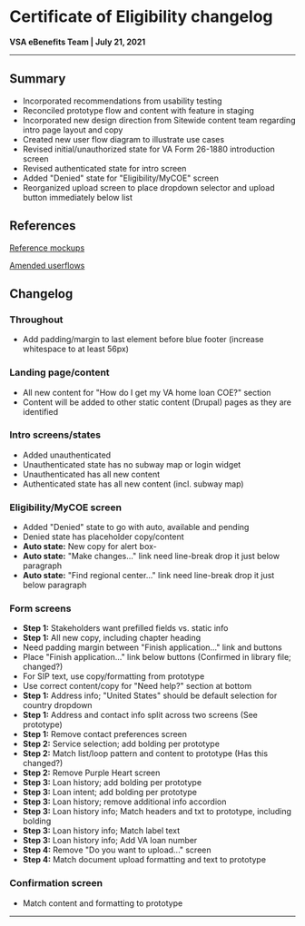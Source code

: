 # Certificate of Eligibility changelog
**VSA eBenefits Team | July 21, 2021**

---

## Summary
- Incorporated recommendations from usability testing
- Reconciled prototype flow and content with feature in staging
- Incorporated new design direction from Sitewide content team regarding intro page layout and copy
- Created new user flow diagram to illustrate use cases
- Revised initial/unauthorized state for VA Form 26-1880 introduction screen
- Revised authenticated state for intro screen
- Added "Denied" state for "Eligibility/MyCOE" screen
- Reorganized upload screen to place dropdown selector and upload button immediately below list

## References

[Reference mockups](https://preview.uxpin.com/65c0623a799c268173fe1a3cb4375f9ce00ad820#/pages/137557312)

[Amended userflows](https://xd.adobe.com/view/03f5874d-242c-4e74-9616-641276b2b238-56a6/)

## Changelog

### Throughout
- Add padding/margin to last element before blue footer (increase whitespace to at least 56px)

### Landing page/content
- All new content for "How do I get my VA home loan COE?" section
- Content will be added to other static content (Drupal) pages as they are identified

### Intro screens/states
- Added unauthenticated
- Unauthenticated state has no subway map or login widget
- Unauthenticated has all new content
- Authenticated state has all new content (incl. subway map)

### Eligibility/MyCOE screen
- Added "Denied" state to go with auto, available and pending
- Denied state has placeholder copy/content
- **Auto state:** New copy for alert box- 
- **Auto state:** "Make changes..." link need line-break drop it just below paragraph
- **Auto state:** "Find regional center..." link need line-break drop it just below paragraph

### Form screens
- **Step 1:** Stakeholders want prefilled fields vs. static info
- **Step 1:** All new copy, including chapter heading
- Need padding margin between "Finish application..." link and buttons
- Place "Finish application..." link below buttons (Confirmed in library file; changed?)
- For SIP text, use copy/formatting from prototype
- Use correct content/copy for "Need help?" section at bottom
- **Step 1:** Address info; "United States" should be default selection for country dropdown
- **Step 1:** Address and contact info split across two screens (See prototype)
- **Step 1:** Remove contact preferences screen
- **Step 2:** Service selection; add bolding per prototype
- **Step 2:** Match list/loop pattern and content to prototype (Has this changed?)
- **Step 2:** Remove Purple Heart screen
- **Step 3:** Loan history; add bolding per prototype
- **Step 3:** Loan intent; add bolding per prototype
- **Step 3:** Loan history; remove additional info accordion
- **Step 3:** Loan history info; Match headers and txt to prototype, including bolding
- **Step 3:** Loan history info; Match label text
- **Step 3:** Loan history info; Add VA loan number
- **Step 4:** Remove "Do you want to upload..." screen
- **Step 4:** Match document upload formatting and text to prototype

### Confirmation screen
- Match content and formatting to prototype

---

<!--
ToDo:
- Check spinner text
- Confirm size on PDF download link (Can we do that?)
- Get document list

-->
